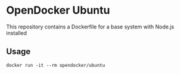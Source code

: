 # OpenDocker Ubuntu

This repository contains a Dockerfile for a base system with Node.js installed


## Usage

```
docker run -it --rm opendocker/ubuntu
```
